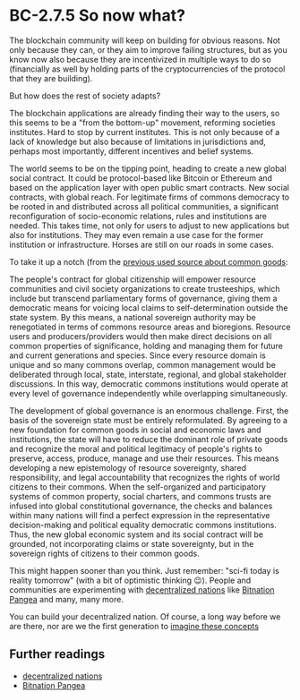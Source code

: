 # BC-2.7.5 So now what?

The blockchain community will keep on building for obvious reasons. Not only because they can, or they aim to improve failing structures, but as you know now also because they are incentivized in multiple ways to do so (financially as well by holding parts of the cryptocurrencies of the protocol that they are building).

But how does the rest of society adapts?

The blockchain applications are already finding their way to the users, so this seems to be a "from the bottom-up" movement, reforming societies institutes. Hard to stop by current institutes. This is not only because of a lack of knowledge but also because of limitations in jurisdictions and, perhaps most importantly, different incentives and belief systems.

The world seems to be on the tipping point, heading to create a new global social contract. It could be protocol-based like Bitcoin or Ethereum and based on the application layer with open public smart contracts. New social contracts, with global reach. For legitimate firms of commons democracy to be rooted in and distributed across all political communities, a significant reconfiguration of socio-economic relations, rules and institutions are needed. This takes time, not only for users to adjust to new applications but also for institutions. They may even remain a use case for the former institution or infrastructure. Horses are still on our roads in some cases.


To take it up a notch (from the [previous used source about common goods]( http://wealthofthecommons.org/essay/why-distinguish-common-goods-public-goods):

The people's contract for global citizenship will empower resource communities and civil society organizations to create trusteeships, which include but transcend parliamentary forms of governance, giving them a democratic means for voicing local claims to self-determination outside the state system. By this means, a national sovereign authority may be renegotiated in terms of commons resource areas and bioregions. Resource users and producers/providers would then make direct decisions on all common properties of significance, holding and managing them for future and current generations and species. Since every resource domain is unique and so many commons overlap, common management would be deliberated through local, state, interstate, regional, and global stakeholder discussions. In this way, democratic commons institutions would operate at every level of governance independently while overlapping simultaneously.

The development of global governance is an enormous challenge. First, the basis of the sovereign state must be entirely reformulated. By agreeing to a new foundation for common goods in social and economic laws and institutions, the state will have to reduce the dominant role of private goods and recognize the moral and political legitimacy of people's rights to preserve, access, produce, manage and use their resources. This means developing a new epistemology of resource sovereignty, shared responsibility, and legal accountability that recognizes the rights of world citizens to their commons. When the self-organized and participatory systems of common property, social charters, and commons trusts are infused into global constitutional governance, the checks and balances within many nations will find a perfect expression in the representative decision-making and political equality democratic commons institutions. Thus, the new global economic system and its social contract will be grounded, not incorporating claims or state sovereignty, but in the sovereign rights of citizens to their common goods.

This might happen sooner than you think. Just remember: "sci-fi today is reality tomorrow" (with a bit of optimistic thinking 😉). People and communities are experimenting with [decentralized nations]( https://steemit.com/governance/@cc-billboard/decentralized-nations-are-they-the-future) like [Bitnation Pangea]( https://tse.bitnation.co/) and many, many more.

You can build your decentralized nation. Of course, a long way before we are there, nor are we the first generation to [imagine these concepts]( https://www.youtube.com/watch?v=VOgFZfRVaww)


## Further readings
 
* [decentralized nations]( https://steemit.com/governance/@cc-billboard/decentralized-nations-are-they-the-future)
* [Bitnation Pangea](https://tse.bitnation.co/)





